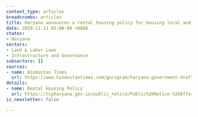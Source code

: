 ```yaml
---
content_type: articles
breadcrumbs: articles
title: Haryana announces a rental housing policy for housing local and migrant workers
date: 2020-11-11 05:00:00 +0000
states:
- Haryana
sectors:
- Land & Labor Laws
- Infrastructure and Governance
subsectors: []
sources:
- name: Hindustan Times
  url: https://www.hindustantimes.com/gurugram/haryana-government-drafts-policy-for-affordable-rental-housing-projects/story-4r1YxMbOiztuv7AoFTOPSJ.html
details:
- name: Rental Housing Policy
  url: https://tcpharyana.gov.in/public_notice/Public%20Notice-%20Affordable%20rental%20housing.pdf
is_newsletter: false

---
```

